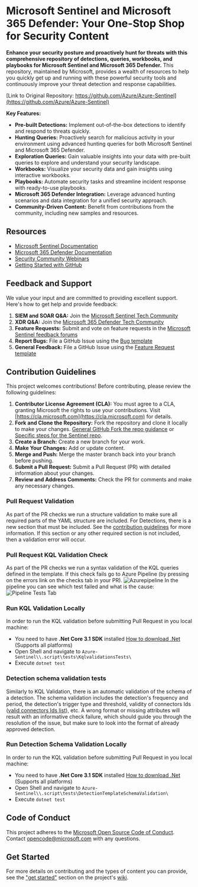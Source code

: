 # Microsoft Sentinel and Microsoft 365 Defender: Your One-Stop Shop for Security Content

**Enhance your security posture and proactively hunt for threats with this comprehensive repository of detections, queries, workbooks, and playbooks for Microsoft Sentinel and Microsoft 365 Defender.**  This repository, maintained by Microsoft, provides a wealth of resources to help you quickly get up and running with these powerful security tools and continuously improve your threat detection and response capabilities.

[Link to Original Repository: https://github.com/Azure/Azure-Sentinel](https://github.com/Azure/Azure-Sentinel)

**Key Features:**

*   **Pre-built Detections:** Implement out-of-the-box detections to identify and respond to threats quickly.
*   **Hunting Queries:** Proactively search for malicious activity in your environment using advanced hunting queries for both Microsoft Sentinel and Microsoft 365 Defender.
*   **Exploration Queries:** Gain valuable insights into your data with pre-built queries to explore and understand your security landscape.
*   **Workbooks:** Visualize your security data and gain insights using interactive workbooks.
*   **Playbooks:** Automate security tasks and streamline incident response with ready-to-use playbooks.
*   **Microsoft 365 Defender Integration:** Leverage advanced hunting scenarios and data integration for a unified security approach.
*   **Community-Driven Content:** Benefit from contributions from the community, including new samples and resources.

## Resources

*   [Microsoft Sentinel Documentation](https://go.microsoft.com/fwlink/?linkid=2073774&clcid=0x409)
*   [Microsoft 365 Defender Documentation](https://docs.microsoft.com/microsoft-365/security/defender/microsoft-365-defender?view=o365-worldwide)
*   [Security Community Webinars](https://aka.ms/securitywebinars)
*   [Getting Started with GitHub](https://help.github.com/en#dotcom)

## Feedback and Support

We value your input and are committed to providing excellent support.  Here's how to get help and provide feedback:

1.  **SIEM and SOAR Q&A:** Join the [Microsoft Sentinel Tech Community](https://techcommunity.microsoft.com/t5/microsoft-sentinel/bd-p/MicrosoftSentinel)
2.  **XDR Q&A:** Join the [Microsoft 365 Defender Tech Community](https://techcommunity.microsoft.com/t5/microsoft-365-defender/bd-p/MicrosoftThreatProtection)
3.  **Feature Requests:**  Submit and vote on feature requests in the [Microsoft Sentinel feedback forums](https://feedback.azure.com/d365community/forum/37638d17-0625-ec11-b6e6-000d3a4f07b8)
4.  **Report Bugs:**  File a GitHub Issue using the [Bug template](https://github.com/Azure/Azure-Sentinel/issues/new?assignees=&labels=&template=bug_report.md&title=)
5.  **General Feedback:** File a GitHub Issue using the [Feature Request template](https://github.com/Azure/Azure-Sentinel/issues/new?assignees=&labels=&template=feature_request.md&title=)

## Contribution Guidelines

This project welcomes contributions! Before contributing, please review the following guidelines:

1.  **Contributor License Agreement (CLA):** You must agree to a CLA, granting Microsoft the rights to use your contributions.  Visit [https://cla.microsoft.com](https://cla.microsoft.com) for details.
2.  **Fork and Clone the Repository:**  Fork the repository and clone it locally to make your changes.  [General GitHub Fork the repo guidance](https://docs.github.com/github/getting-started-with-github/fork-a-repo) or [Specific steps for the Sentinel repo](https://github.com/Azure/Azure-Sentinel/blob/master/GettingStarted.md).
3.  **Create a Branch:** Create a new branch for your work.
4.  **Make Your Changes:**  Add or update content.
5.  **Merge and Push:**  Merge the master branch back into your branch before pushing.
6.  **Submit a Pull Request:** Submit a Pull Request (PR) with detailed information about your changes.
7.  **Review and Address Comments:**  Check the PR for comments and make any necessary changes.

### Pull Request Validation
As part of the PR checks we run a structure validation to make sure all required parts of the YAML structure are included.  For Detections, there is a new section that must be included.  See the [contribution guidelines](https://github.com/Azure/Azure-Sentinel/wiki/Contribute-to-Sentinel-GitHub-Community-of-Queries#now-onto-the-how) for more information.  If this section or any other required section is not included, then a validation error will occur.

### Pull Request KQL Validation Check
As part of the PR checks we run a syntax validation of the KQL queries defined in the template. If this check fails go to Azure Pipeline (by pressing on the errors link on the checks tab in your PR).
![Azurepipeline](.github/Media/Azurepipeline.png)
In the pipeline you can see which test failed and what is the cause:
![Pipeline Tests Tab](.github/Media/PipelineTestsTab.png)

### Run KQL Validation Locally
In order to run the KQL validation before submitting Pull Request in you local machine:
* You need to have **.Net Core 3.1 SDK** installed [How to download .Net](https://dotnet.microsoft.com/download) (Supports all platforms)
* Open Shell and navigate to  `Azure-Sentinel\\.script\tests\KqlvalidationsTests\`
* Execute `dotnet test`

### Detection schema validation tests
Similarly to KQL Validation, there is an automatic validation of the schema of a detection.
The schema validation includes the detection's frequency and period, the detection's trigger type and threshold, validity of connectors Ids ([valid connectors Ids list](https://github.com/Azure/Azure-Sentinel/blob/master/.script/tests/detectionTemplateSchemaValidation/ValidConnectorIds.json)), etc.
A wrong format or missing attributes will result with an informative check failure, which should guide you through the resolution of the issue, but make sure to look into the format of already approved detection.

### Run Detection Schema Validation Locally
In order to run the KQL validation before submitting Pull Request in you local machine:
* You need to have **.Net Core 3.1 SDK** installed [How to download .Net](https://dotnet.microsoft.com/download) (Supports all platforms)
* Open Shell and navigate to  `Azure-Sentinel\\.script\tests\DetectionTemplateSchemaValidation\`
* Execute `dotnet test`


## Code of Conduct

This project adheres to the [Microsoft Open Source Code of Conduct](https://opensource.microsoft.com/codeofconduct/).  Contact [opencode@microsoft.com](mailto:opencode@microsoft.com) with any questions.

## Get Started

For more details on contributing and the types of content you can provide, see the ["get started"](https://github.com/Azure/Azure-Sentinel/wiki#get-started) section on the project's [wiki](https://aka.ms/threathunters).